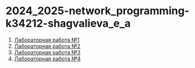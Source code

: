 # 2024_2025-network_programming-k34212-shagvalieva_e_a

1. [Лабораторная работа №1](https://github.com/disnexide/2024_2025-network_programming-k34212-shagvalieva_e_a/blob/main/lab1)
2. [Лабораторная работа №2](https://github.com/disnexide/2024_2025-network_programming-k34212-shagvalieva_e_a/tree/main/lab2)
3. [Лабораторная работа №3](https://github.com/disnexide/2024_2025-network_programming-k34212-shagvalieva_e_a/tree/main/lab3)
4. [Лабораторная работа №4](https://github.com/disnexide/2024_2025-network_programming-k34212-shagvalieva_e_a/blob/main/lab4)

